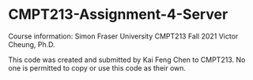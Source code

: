 # CMPT213-Assignment-4-Server

Course information:
Simon Fraser University
CMPT213 Fall 2021
Victor Cheung, Ph.D.

This code was created and submitted by Kai Feng Chen to CMPT213. No one is permitted to copy or use this code as their own.
